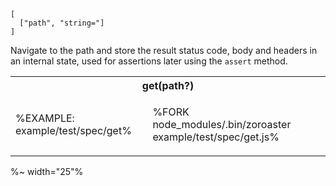 ```### get => Tester
[
  ["path", "string="]
]
```

Navigate to the path and store the result status code, body and headers in an internal state, used for assertions later using the `assert` method.

<table>
<tr><th colspan="2">get(path?)</th></tr>
<!-- block-start -->
<tr><td>

%EXAMPLE: example/test/spec/get%
</td>
<td>

%FORK node_modules/.bin/zoroaster example/test/spec/get.js%
</td></tr>
</table>

%~ width="25"%
